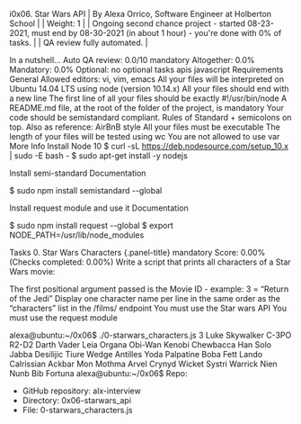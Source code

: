i0x06. Star Wars API
| By Alexa Orrico, Software Engineer at Holberton School | | Weight: 1 | | Ongoing second chance project - started 08-23-2021, must end by 08-30-2021 (in about 1 hour) - you're done with 0% of tasks. | | QA review fully automated. |

In a nutshell…
Auto QA review: 0.0/10 mandatory
Altogether: 0.0%
Mandatory: 0.0%
Optional: no optional tasks
apis javascript
Requirements
General
Allowed editors: vi, vim, emacs
All your files will be interpreted on Ubuntu 14.04 LTS using node (version 10.14.x)
All your files should end with a new line
The first line of all your files should be exactly #!/usr/bin/node
A README.md file, at the root of the folder of the project, is mandatory
Your code should be semistandard compliant. Rules of Standard + semicolons on top. Also as reference: AirBnB style
All your files must be executable
The length of your files will be tested using wc
You are not allowed to use var
More Info
Install Node 10
$ curl -sL https://deb.nodesource.com/setup_10.x | sudo -E bash - $ sudo apt-get install -y nodejs

Install semi-standard
Documentation

$ sudo npm install semistandard --global

Install request module and use it
Documentation

$ sudo npm install request --global $ export NODE_PATH=/usr/lib/node_modules

Tasks
0. Star Wars Characters {.panel-title}
mandatory Score: 0.00% (Checks completed: 0.00%) Write a script that prints all characters of a Star Wars movie:

The first positional argument passed is the Movie ID - example: 3 = “Return of the Jedi” Display one character name per line in the same order as the “characters” list in the /films/ endpoint You must use the Star wars API You must use the request module

alexa@ubuntu:~/0x06$ ./0-starwars_characters.js 3
Luke Skywalker
C-3PO
R2-D2
Darth Vader
Leia Organa
Obi-Wan Kenobi
Chewbacca
Han Solo
Jabba Desilijic Tiure
Wedge Antilles
Yoda
Palpatine
Boba Fett
Lando Calrissian
Ackbar
Mon Mothma
Arvel Crynyd
Wicket Systri Warrick
Nien Nunb
Bib Fortuna
alexa@ubuntu:~/0x06$ 
Repo:

- GitHub repository: alx-interview
- Directory: 0x06-starwars_api
- File: 0-starwars_characters.js
